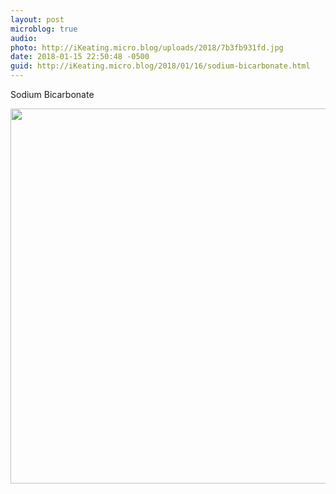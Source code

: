 ```yaml
---
layout: post
microblog: true
audio: 
photo: http://iKeating.micro.blog/uploads/2018/7b3fb931fd.jpg
date: 2018-01-15 22:50:48 -0500
guid: http://iKeating.micro.blog/2018/01/16/sodium-bicarbonate.html
---
```

Sodium Bicarbonate

<img src="http://iKeating.micro.blog/uploads/2018/7b3fb931fd.jpg" width="599" height="600" />
